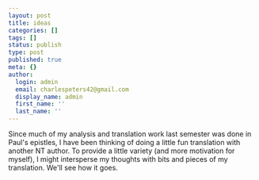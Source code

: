 ```yaml
---
layout: post
title: ideas
categories: []
tags: []
status: publish
type: post
published: true
meta: {}
author:
  login: admin
  email: charlespeters42@gmail.com
  display_name: admin
  first_name: ''
  last_name: ''
---
```


Since much of my analysis and translation work last semester was done in Paul's epistles, I have been thinking of doing a little fun translation with another NT author. To provide a little variety (and more motivation for myself), I might intersperse my thoughts with bits and pieces of my translation. We'll see how it goes.